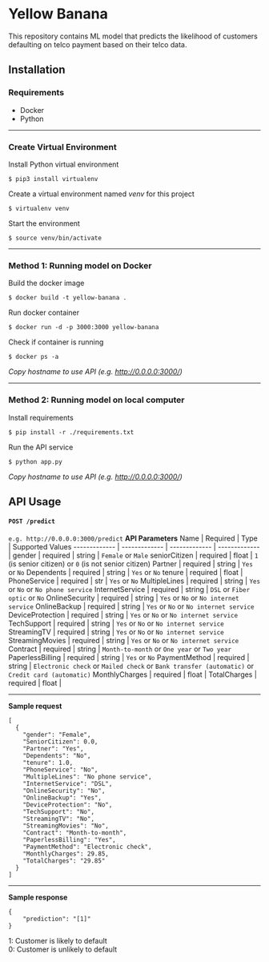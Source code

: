 # Yellow Banana

This repository contains ML model that predicts the likelihood of customers defaulting on telco payment based on their telco data. 

## Installation

### Requirements
* Docker
* Python

------
### Create Virtual Environment

Install Python virtual environment 
```
$ pip3 install virtualenv
```

Create a virtual environment named _venv_ for this project
```
$ virtualenv venv
```

Start the environment 
```
$ source venv/bin/activate
```

------
### Method 1: Running model on Docker
Build the docker image
```
$ docker build -t yellow-banana .
```

Run docker container
```
$ docker run -d -p 3000:3000 yellow-banana
```

Check if container is running
```
$ docker ps -a
```
_Copy hostname to use API (e.g. http://0.0.0.0:3000/)_

------
### Method 2: Running model on local computer
Install requirements
```
$ pip install -r ./requirements.txt
```

Run the API service
```
$ python app.py
```
_Copy hostname to use API (e.g. http://0.0.0.0:3000/)_

## API Usage 
#### `POST /predict`
`e.g. http://0.0.0.0:3000/predict`
**API Parameters**
Name  | Required | Type | Supported Values
------------- | ------------- | ------------- | ------------- |
gender | required | string | `Female` or `Male`
seniorCitizen | required | float | `1` (is senior citizen) or `0` (is not senior citizen)
Partner | required | string | `Yes` or `No`
Dependents | required | string | `Yes` or `No`
tenure | required | float | 
PhoneService | required | str | `Yes` or `No`
MultipleLines | required | string | `Yes` or `No` or `No phone service`
InternetService | required | string | `DSL` or `Fiber optic` or `No`
OnlineSecurity | required | string | `Yes` or `No` or `No internet service`
OnlineBackup | required | string | `Yes` or `No` or `No internet service`
DeviceProtection | required | string | `Yes` or `No` or `No internet service`
TechSupport | required | string | `Yes` or `No` or `No internet service`
StreamingTV | required | string | `Yes` or `No` or `No internet service`
StreamingMovies | required | string | `Yes` or `No` or `No internet service`
Contract | required | string | `Month-to-month` or `One year` or `Two year`
PaperlessBilling | required | string | `Yes` or `No`
PaymentMethod | required | string | `Electronic check` or `Mailed check` or `Bank transfer (automatic)` or `Credit card (automatic)`
MonthlyCharges | required | float | 
TotalCharges | required | float | 

------
**Sample request**
```
[
  {
    "gender": "Female",
    "SeniorCitizen": 0.0,
    "Partner": "Yes",
    "Dependents": "No",
    "tenure": 1.0,
    "PhoneService": "No",
    "MultipleLines": "No phone service",
    "InternetService": "DSL",
    "OnlineSecurity": "No",
    "OnlineBackup": "Yes",
    "DeviceProtection": "No",
    "TechSupport": "No",
    "StreamingTV": "No",
    "StreamingMovies": "No",
    "Contract": "Month-to-month",
    "PaperlessBilling": "Yes",
    "PaymentMethod": "Electronic check",
    "MonthlyCharges": 29.85,
    "TotalCharges": "29.85"
  }
]
```

------
**Sample response**
```
{
    "prediction": "[1]"
}
```
1: Customer is likely to default <br>
0: Customer is unlikely to default
